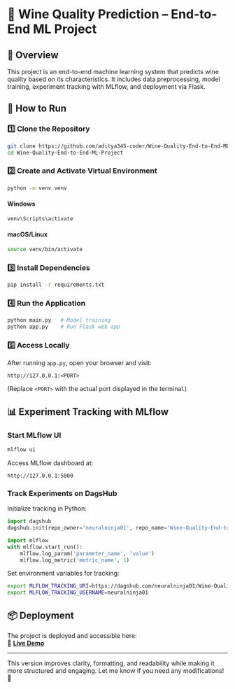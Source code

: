 # 🍷 Wine Quality Prediction – End-to-End ML Project  

## 📌 Overview  
This project is an end-to-end machine learning system that predicts wine quality based on its characteristics. It includes data preprocessing, model training, experiment tracking with MLflow, and deployment via Flask.  

## 🚀 How to Run  

### 1️⃣ Clone the Repository  
```bash
git clone https://github.com/aditya345-coder/Wine-Quality-End-to-End-ML-Project.git
cd Wine-Quality-End-to-End-ML-Project
```

### 2️⃣ Create and Activate Virtual Environment  
```bash
python -m venv venv
```
#### Windows  
```bash
venv\Scripts\activate
```
#### macOS/Linux  
```bash
source venv/bin/activate
```

### 3️⃣ Install Dependencies  
```bash
pip install -r requirements.txt
```

### 4️⃣ Run the Application  
```bash
python main.py   # Model training
python app.py    # Run Flask web app
```

### 5️⃣ Access Locally  
After running `app.py`, open your browser and visit:  
```
http://127.0.0.1:<PORT>
```
(Replace `<PORT>` with the actual port displayed in the terminal.)  

## 📊 Experiment Tracking with MLflow  
### Start MLflow UI  
```bash
mlflow ui
```
Access MLflow dashboard at:  
```
http://127.0.0.1:5000
```

### Track Experiments on DagsHub  
Initialize tracking in Python:  
```python
import dagshub
dagshub.init(repo_owner='neuralninja01', repo_name='Wine-Quality-End-to-End-ML-Project', mlflow=True)

import mlflow
with mlflow.start_run():
    mlflow.log_param('parameter_name', 'value')
    mlflow.log_metric('metric_name', 1)
```
Set environment variables for tracking:  
```bash
export MLFLOW_TRACKING_URI=https://dagshub.com/neuralninja01/Wine-Quality-End-to-End-ML-Project.mlflow
export MLFLOW_TRACKING_USERNAME=neuralninja01
```

## 📦 Deployment  
The project is deployed and accessible here:  
🔗 **[Live Demo](https://wine-quality-end-to-end-ml-project.onrender.com/)**  

---

This version improves clarity, formatting, and readability while making it more structured and engaging. Let me know if you need any modifications! 🚀

